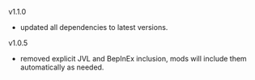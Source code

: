 v1.1.0
- updated all dependencies to latest versions.

v1.0.5
- removed explicit JVL and BepInEx inclusion, mods will include them automatically as needed. 